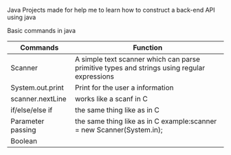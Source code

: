 Java Projects made for help me to learn how to construct a back-end API using java

Basic commands in java

| Commands | Function |
| -------- | -------- | 
| Scanner  | A simple text scanner which can parse primitive types and strings using regular expressions|
|System.out.print| Print for the user a information|
|scanner.nextLine| works like a scanf in C|
|if/else/else if| the same thing like as in C|
|Parameter passing| the same thing like as in C example:scanner = new Scanner(System.in);|
|Boolean| 

